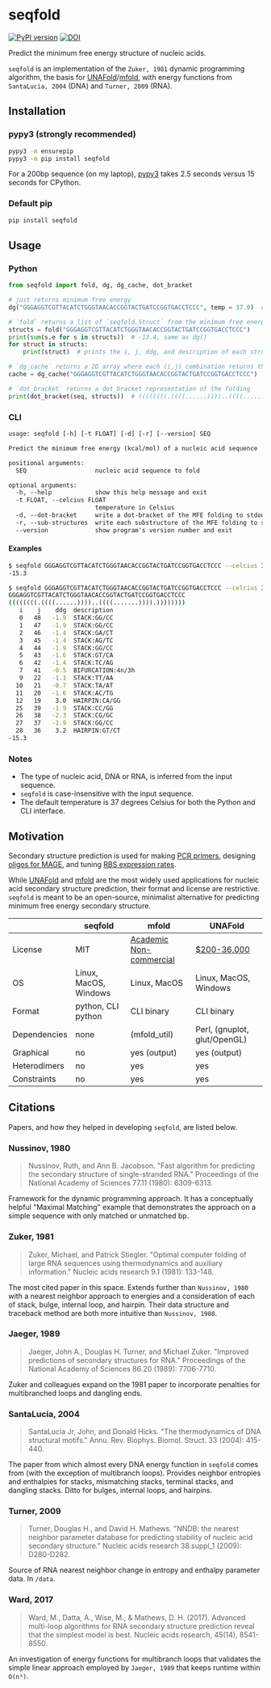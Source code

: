 # seqfold

[![PyPI version](https://badge.fury.io/py/seqfold.svg)](https://pypi.org/project/seqfold/) [![DOI](https://zenodo.org/badge/224018980.svg)](https://zenodo.org/badge/latestdoi/224018980)

Predict the minimum free energy structure of nucleic acids.

`seqfold` is an implementation of the `Zuker, 1981` dynamic programming algorithm, the basis for [UNAFold](http://unafold.rna.albany.edu/?q=DINAMelt/software)/[mfold](https://www.ibridgenetwork.org/#!/profiles/1045554571442/innovations/1/), with energy functions from `SantaLucia, 2004` (DNA) and `Turner, 2009` (RNA).

## Installation

### pypy3 (strongly recommended)

```bash
pypy3 -m ensurepip
pypy3 -m pip install seqfold
```

For a 200bp sequence (on my laptop), [pypy3](https://doc.pypy.org/en/latest/index.html) takes 2.5 seconds versus 15 seconds for CPython.

### Default pip

```bash
pip install seqfold
```

## Usage

### Python

```python
from seqfold import fold, dg, dg_cache, dot_bracket

# just returns minimum free energy
dg("GGGAGGTCGTTACATCTGGGTAACACCGGTACTGATCCGGTGACCTCCC", temp = 37.0)  # -13.4

# `fold` returns a list of `seqfold.Struct` from the minimum free energy structure
structs = fold("GGGAGGTCGTTACATCTGGGTAACACCGGTACTGATCCGGTGACCTCCC")
print(sum(s.e for s in structs))  # -13.4, same as dg()
for struct in structs:
    print(struct)  # prints the i, j, ddg, and description of each structure

# `dg_cache` returns a 2D array where each (i,j) combination returns the MFE from i to j inclusive
cache = dg_cache("GGGAGGTCGTTACATCTGGGTAACACCGGTACTGATCCGGTGACCTCCC")

# `dot_bracket` returns a dot_bracket representation of the folding
print(dot_bracket(seq, structs))  # ((((((((.((((......))))..((((.......)))).))))))))
```

### CLI

```txt
usage: seqfold [-h] [-t FLOAT] [-d] [-r] [--version] SEQ

Predict the minimum free energy (kcal/mol) of a nucleic acid sequence

positional arguments:
  SEQ                   nucleic acid sequence to fold

optional arguments:
  -h, --help            show this help message and exit
  -t FLOAT, --celcius FLOAT
                        temperature in Celsius
  -d, --dot-bracket     write a dot-bracket of the MFE folding to stdout
  -r, --sub-structures  write each substructure of the MFE folding to stdout
  --version             show program's version number and exit
```

#### Examples

```bash
$ seqfold GGGAGGTCGTTACATCTGGGTAACACCGGTACTGATCCGGTGACCTCCC --celcius 32
-15.3
```

```bash
$ seqfold GGGAGGTCGTTACATCTGGGTAACACCGGTACTGATCCGGTGACCTCCC --celcius 32 --dot-bracket --sub-structures
GGGAGGTCGTTACATCTGGGTAACACCGGTACTGATCCGGTGACCTCCC
((((((((.((((......))))..((((.......)))).))))))))
   i    j    ddg  description
   0   48   -1.9  STACK:GG/CC
   1   47   -1.9  STACK:GG/CC
   2   46   -1.4  STACK:GA/CT
   3   45   -1.4  STACK:AG/TC
   4   44   -1.9  STACK:GG/CC
   5   43   -1.6  STACK:GT/CA
   6   42   -1.4  STACK:TC/AG
   7   41   -0.5  BIFURCATION:4n/3h
   9   22   -1.1  STACK:TT/AA
  10   21   -0.7  STACK:TA/AT
  11   20   -1.6  STACK:AC/TG
  12   19    3.0  HAIRPIN:CA/GG
  25   39   -1.9  STACK:CC/GG
  26   38   -2.3  STACK:CG/GC
  27   37   -1.9  STACK:GG/CC
  28   36    3.2  HAIRPIN:GT/CT
-15.3
```

### Notes

- The type of nucleic acid, DNA or RNA, is inferred from the input sequence.
- `seqfold` is case-insensitive with the input sequence.
- The default temperature is 37 degrees Celsius for both the Python and CLI interface.

## Motivation

Secondary structure prediction is used for making [PCR primers](https://academic.oup.com/nar/article/40/15/e115/1223759), designing [oligos for MAGE](https://pubs.acs.org/doi/abs/10.1021/acssynbio.5b00219), and tuning [RBS expression rates](https://www.sciencedirect.com/science/article/pii/B9780123851208000024).

While [UNAFold](http://unafold.rna.albany.edu/?q=DINAMelt/software) and [mfold](https://www.ibridgenetwork.org/#!/profiles/1045554571442/innovations/1/) are the most widely used applications for nucleic acid secondary structure prediction, their format and license are restrictive. `seqfold` is meant to be an open-source, minimalist alternative for predicting minimum free energy secondary structure.

|              | seqfold               | mfold                                                                                  | UNAFold                                                                                          |
| ------------ | --------------------- | -------------------------------------------------------------------------------------- | ------------------------------------------------------------------------------------------------ |
| License      | MIT                   | [Academic Non-commercial](http://unafold.rna.albany.edu/download/Academic_License.txt) | [\$200-36,000](https://www.ibridgenetwork.org/#!/profiles/1045554571442/innovations/1/products/) |
| OS           | Linux, MacOS, Windows | Linux, MacOS                                                                           | Linux, MacOS, Windows                                                                            |
| Format       | python, CLI python    | CLI binary                                                                             | CLI binary                                                                                       |
| Dependencies | none                  | (mfold_util)                                                                           | Perl, (gnuplot, glut/OpenGL)                                                                     |
| Graphical    | no                    | yes (output)                                                                           | yes (output)                                                                                     |
| Heterodimers | no                    | yes                                                                                    | yes                                                                                              |
| Constraints  | no                    | yes                                                                                    | yes                                                                                              |

## Citations

Papers, and how they helped in developing `seqfold`, are listed below.

### Nussinov, 1980

> Nussinov, Ruth, and Ann B. Jacobson. "Fast algorithm for predicting the secondary structure of single-stranded RNA." Proceedings of the National Academy of Sciences 77.11 (1980): 6309-6313.

Framework for the dynamic programming approach. It has a conceptually helpful "Maximal Matching" example that demonstrates the approach on a simple sequence with only matched or unmatched bp.

### Zuker, 1981

> Zuker, Michael, and Patrick Stiegler. "Optimal computer folding of large RNA sequences using thermodynamics and auxiliary information." Nucleic acids research 9.1 (1981): 133-148.

The most cited paper in this space. Extends further than `Nussinov, 1980` with a nearest neighbor approach to energies and a consideration of each of stack, bulge, internal loop, and hairpin. Their data structure and traceback method are both more intuitive than `Nussinov, 1980`.

### Jaeger, 1989

> Jaeger, John A., Douglas H. Turner, and Michael Zuker. "Improved predictions of secondary structures for RNA." Proceedings of the National Academy of Sciences 86.20 (1989): 7706-7710.

Zuker and colleagues expand on the 1981 paper to incorporate penalties for multibranched loops and dangling ends.

### SantaLucia, 2004

> SantaLucia Jr, John, and Donald Hicks. "The thermodynamics of DNA structural motifs." Annu. Rev. Biophys. Biomol. Struct. 33 (2004): 415-440.

The paper from which almost every DNA energy function in `seqfold` comes from (with the exception of multibranch loops). Provides neighbor entropies and enthalpies for stacks, mismatching stacks, terminal stacks, and dangling stacks. Ditto for bulges, internal loops, and hairpins.

### Turner, 2009

> Turner, Douglas H., and David H. Mathews. "NNDB: the nearest neighbor parameter database for predicting stability of nucleic acid secondary structure." Nucleic acids research 38.suppl_1 (2009): D280-D282.

Source of RNA nearest neighbor change in entropy and enthalpy parameter data. In `/data`.

### Ward, 2017

> Ward, M., Datta, A., Wise, M., & Mathews, D. H. (2017). Advanced multi-loop algorithms for RNA secondary structure prediction reveal that the simplest model is best. Nucleic acids research, 45(14), 8541-8550.

An investigation of energy functions for multibranch loops that validates the simple linear approach employed by `Jaeger, 1989` that keeps runtime within `O(n³)`.
